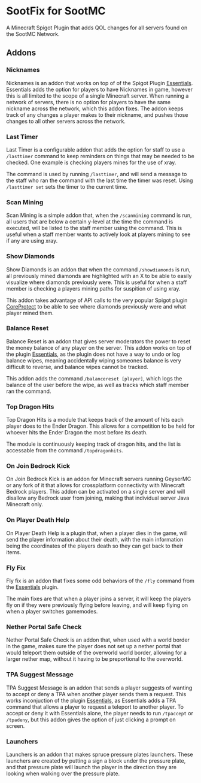 # SootFix for SootMC

A Minecraft Spigot Plugin that adds QOL changes for all servers found on the SootMC Network.

## Addons

### Nicknames

Nicknames is an addon that works on top of of the Spigot Plugin [Essentials](https://essentialsx.net). Essentials adds the option for players to have Nicknames in game, however this is all limited to the scope of a single Minecraft server. When running a network of servers, there is no option for players to have the same nickname across the network, which this addon fixes. The addon keeps track of any changes a player makes to their nickname, and pushes those changes to all other servers across the network.

### Last Timer

Last Timer is a configurable addon that adds the option for staff to use a ```/lasttimer``` command to keep reminders on things that may be needed to be checked. One example is checking players mines for the use of xray.

The command is used by running ```/lasttimer```, and will send a message to the staff who ran the command with the last time the timer was reset. Using ```/lasttimer set``` sets the timer to the current time.

### Scan Mining

Scan Mining is a simple addon that, when the ```/scanmining``` command is run, all users that are below a certain y-level at the time the command is executed, will be listed to the staff member using the command. This is useful when a staff member wants to actively look at players mining to see if any are using xray.

### Show Diamonds

Show Diamonds is an addon that when the command ```/showdiamonds``` is run, all previously mined diamonds are highlighted with an X to be able to easily visualize where diamonds previously were. This is useful for when a staff member is checking a players mining paths for suspition of using xray.

This addon takes advantage of API calls to the very popular Spigot plugin [CoreProtect](https://www.coreprotect.net) to be able to see where diamonds previously were and what player mined them.

### Balance Reset

Balance Reset is an addon that gives server moderators the power to reset the money balance of any player on the server. This addon works on top of the plugin [Essentials](https://essentialsx.net), as the plugin does not have a way to undo or log balance wipes, meaning accidentally wiping someones balance is very difficult to reverse, and balance wipes cannot be tracked.

This addon adds the command ```/balancereset [player]```, which logs the balance of the user before the wipe, as well as tracks which staff member ran the command.

### Top Dragon Hits

Top Dragon Hits is a module that keeps track of the amount of hits each player does to the Ender Dragon. This allows for a competition to be held for whoever hits the Ender Dragon the most before its death.

The module is continuously keeping track of dragon hits, and the list is accessable from the command ```/topdragonhits```.

### On Join Bedrock Kick

On Join Bedrock Kick is an addon for Minecraft servers running GeyserMC or any fork of it that allows for crossplatform connectivity with Minecraft Bedrock players. This addon can be activated on a single server and will disallow any Bedrock user from joining, making that individual server Java Minecraft only.

### On Player Death Help

On Player Death Help is a plugin that, when a player dies in the game, will send the player information about their death, with the main information being the coordinates of the players death so they can get back to their items.

### Fly Fix

Fly fix is an addon that fixes some odd behaviors of the ```/fly``` command from the [Essentials](https://essentialsx.net) plugin.

The main fixes are that when a player joins a server, it will keep the players fly on if they were previously flying before leaving, and will keep flying on when a player switches gamemodes.

### Nether Portal Safe Check

Nether Portal Safe Check is an addon that, when used with a world border in the game, makes sure the player does not set up a nether portal that would teleport them outside of the overworld world border, allowing for a larger nether map, without it having to be preportional to the overworld.

### TPA Suggest Message

TPA Suggest Message is an addon that sends a player suggests of wanting to accept or deny a TPA when another player sends them a request. This works inconjuction of the plugin [Essentials](https://essentialsx.net), as Essentials adds a TPA command that allows a player to request a teleport to another player. To accept or deny it with Essentials alone, the player needs to run ```/tpaccept``` or ```/tpadeny```, but this addon gives the option of just clicking a prompt on screen.

### Launchers

Launchers is an addon that makes spruce pressure plates launchers. These launchers are created by putting a sign a block under the pressure plate, and that pressure plate will launch the player in the direction they are looking when walking over the pressure plate.
